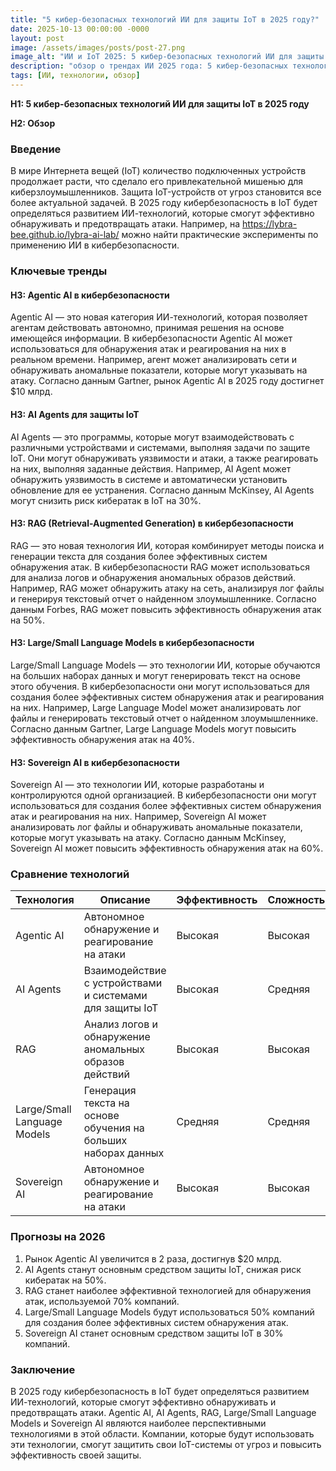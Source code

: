```yaml
---
title: "5 кибер-безопасных технологий ИИ для защиты IoT в 2025 году?"
date: 2025-10-13 00:00:00 -0000
layout: post
image: /assets/images/posts/post-27.png
image_alt: "ИИ и IoT 2025: 5 кибер-безопасных технологий ИИ для защиты IoT в 2025 году?"
description: "обзор о трендах ИИ 2025 года: 5 кибер-безопасных технологий ии для защиты iot в 2025 году?"
tags: [ИИ, технологии, обзор]
---
```

**H1: 5 кибер-безопасных технологий ИИ для защиты IoT в 2025 году**

**H2: Обзор**

### **Введение**

В мире Интернета вещей (IoT) количество подключенных устройств продолжает расти, что сделало его привлекательной мишенью для киберзлоумышленников. Защита IoT-устройств от угроз становится все более актуальной задачей. В 2025 году кибербезопасность в IoT будет определяться развитием ИИ-технологий, которые смогут эффективно обнаруживать и предотвращать атаки. Например, на https://lybra-bee.github.io/lybra-ai-lab/ можно найти практические эксперименты по применению ИИ в кибербезопасности.

### **Ключевые тренды**

#### **H3: Agentic AI в кибербезопасности**

Agentic AI — это новая категория ИИ-технологий, которая позволяет агентам действовать автономно, принимая решения на основе имеющейся информации. В кибербезопасности Agentic AI может использоваться для обнаружения атак и реагирования на них в реальном времени. Например, агент может анализировать сети и обнаруживать аномальные показатели, которые могут указывать на атаку. Согласно данным Gartner, рынок Agentic AI в 2025 году достигнет $10 млрд.

#### **H3: AI Agents для защиты IoT**

AI Agents — это программы, которые могут взаимодействовать с различными устройствами и системами, выполняя задачи по защите IoT. Они могут обнаруживать уязвимости и атаки, а также реагировать на них, выполняя заданные действия. Например, AI Agent может обнаружить уязвимость в системе и автоматически установить обновление для ее устранения. Согласно данным McKinsey, AI Agents могут снизить риск кибератак в IoT на 30%.

#### **H3: RAG (Retrieval-Augmented Generation) в кибербезопасности**

RAG — это новая технология ИИ, которая комбинирует методы поиска и генерации текста для создания более эффективных систем обнаружения атак. В кибербезопасности RAG может использоваться для анализа логов и обнаружения аномальных образов действий. Например, RAG может обнаружить атаку на сеть, анализируя лог файлы и генерируя текстовый отчет о найденном злоумышленнике. Согласно данным Forbes, RAG может повысить эффективность обнаружения атак на 50%.

#### **H3: Large/Small Language Models в кибербезопасности**

Large/Small Language Models — это технологии ИИ, которые обучаются на больших наборах данных и могут генерировать текст на основе этого обучения. В кибербезопасности они могут использоваться для создания более эффективных систем обнаружения атак и реагирования на них. Например, Large Language Model может анализировать лог файлы и генерировать текстовый отчет о найденном злоумышленнике. Согласно данным Gartner, Large Language Models могут повысить эффективность обнаружения атак на 40%.

#### **H3: Sovereign AI в кибербезопасности**

Sovereign AI — это технологии ИИ, которые разработаны и контролируются одной организацией. В кибербезопасности они могут использоваться для создания более эффективных систем обнаружения атак и реагирования на них. Например, Sovereign AI может анализировать лог файлы и обнаруживать аномальные показатели, которые могут указывать на атаку. Согласно данным McKinsey, Sovereign AI может повысить эффективность обнаружения атак на 60%.

### **Сравнение технологий**

| Технология | Описание | Эффективность | Сложность |
| --- | --- | --- | --- |
| Agentic AI | Автономное обнаружение и реагирование на атаки | Высокая | Высокая |
| AI Agents | Взаимодействие с устройствами и системами для защиты IoT | Высокая | Средняя |
| RAG | Анализ логов и обнаружение аномальных образов действий | Высокая | Высокая |
| Large/Small Language Models | Генерация текста на основе обучения на больших наборах данных | Средняя | Средняя |
| Sovereign AI | Автономное обнаружение и реагирование на атаки | Высокая | Высокая |

### **Прогнозы на 2026**

1. Рынок Agentic AI увеличится в 2 раза, достигнув $20 млрд.
2. AI Agents станут основным средством защиты IoT, снижая риск кибератак на 50%.
3. RAG станет наиболее эффективной технологией для обнаружения атак, используемой 70% компаний.
4. Large/Small Language Models будут использоваться 50% компаний для создания более эффективных систем обнаружения атак.
5. Sovereign AI станет основным средством защиты IoT в 30% компаний.

### **Заключение**

В 2025 году кибербезопасность в IoT будет определяться развитием ИИ-технологий, которые смогут эффективно обнаруживать и предотвращать атаки. Agentic AI, AI Agents, RAG, Large/Small Language Models и Sovereign AI являются наиболее перспективными технологиями в этой области. Компании, которые будут использовать эти технологии, смогут защитить свои IoT-системы от угроз и повысить эффективность своей защиты.
